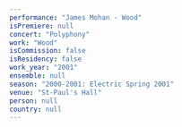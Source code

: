 ```yaml
---
performance: "James Mohan - Wood"
isPremiere: null
concert: "Polyphony"
work: "Wood"
isCommission: false
isResidency: false
work_year: "2001"
ensemble: null
season: "2000-2001: Electric Spring 2001"
venue: "St-Paul's Hall"
person: null
country: null
---
```


